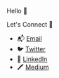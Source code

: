 Hello 👋

Let's Connect 💬

- 📬 [Email](nparsons08@gmail.com)
- 🐦 [Twitter](https://twitter.com/nickparsons)
- 👔 [LinkedIn](https://www.linkedin.com/in/nparsons/)
- 🖍️ [Medium](https://medium.com/@nparsons08)
